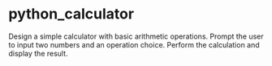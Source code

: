 # python_calculator
Design a simple calculator with basic arithmetic operations.
Prompt the user to input two numbers and an operation choice.
Perform the calculation and display the result.

